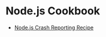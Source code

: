 # Node.js Cookbook

- [Node.js Crash Reporting Recipe](https://labstack.com/cookbook/node-crash-reporting)


